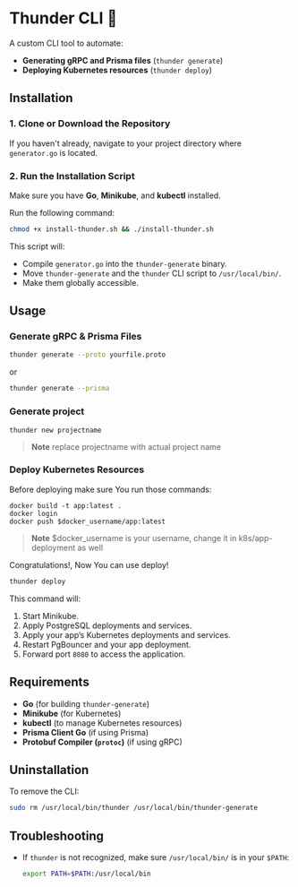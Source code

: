 # Thunder CLI 🚀

A custom CLI tool to automate:
- **Generating gRPC and Prisma files** (`thunder generate`)
- **Deploying Kubernetes resources** (`thunder deploy`)

## Installation

### 1. Clone or Download the Repository
If you haven't already, navigate to your project directory where `generator.go` is located.

### 2. Run the Installation Script
Make sure you have **Go**, **Minikube**, and **kubectl** installed.

Run the following command:

```bash
chmod +x install-thunder.sh && ./install-thunder.sh
```

This script will:
- Compile `generator.go` into the `thunder-generate` binary.
- Move `thunder-generate` and the `thunder` CLI script to `/usr/local/bin/`.
- Make them globally accessible.

## Usage

### Generate gRPC & Prisma Files
```bash
thunder generate --proto yourfile.proto
```
or
```bash
thunder generate --prisma
```

### Generate project
```
thunder new projectname
```
> **Note** replace projectname with actual project name

### Deploy Kubernetes Resources
Before deploying make sure You run those commands:
```
docker build -t app:latest .
docker login
docker push $docker_username/app:latest
```
> **Note** $docker_username is your username, change it in k8s/app-deployment as well

Congratulations!, Now You can use deploy!
```bash
thunder deploy
```
This command will:
1. Start Minikube.
2. Apply PostgreSQL deployments and services.
3. Apply your app’s Kubernetes deployments and services.
4. Restart PgBouncer and your app deployment.
5. Forward port `8080` to access the application.


## Requirements
- **Go** (for building `thunder-generate`)
- **Minikube** (for Kubernetes)
- **kubectl** (to manage Kubernetes resources)
- **Prisma Client Go** (if using Prisma)
- **Protobuf Compiler (`protoc`)** (if using gRPC)

## Uninstallation
To remove the CLI:

```bash
sudo rm /usr/local/bin/thunder /usr/local/bin/thunder-generate
```

## Troubleshooting
- If `thunder` is not recognized, make sure `/usr/local/bin/` is in your `$PATH`:
  ```bash
  export PATH=$PATH:/usr/local/bin
  ```
